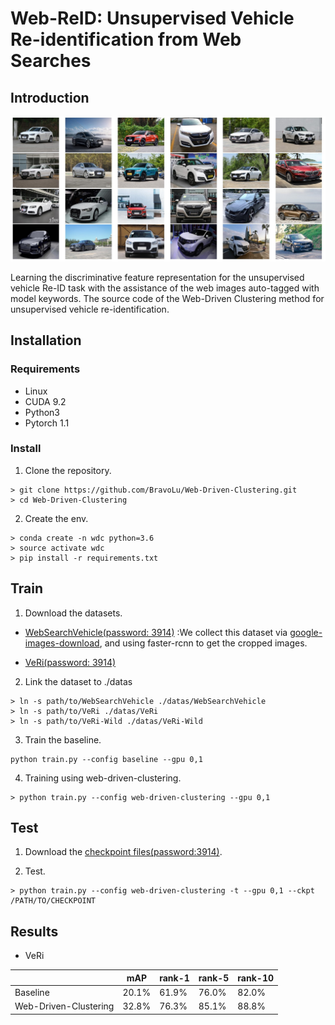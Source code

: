 # Web-ReID: Unsupervised Vehicle Re-identification from Web Searches 

## Introduction 
![pic](images/intro.jpg)

Learning the discriminative feature representation for the unsupervised vehicle Re-ID task with the assistance of the web images auto-tagged with model keywords. The source code of the Web-Driven Clustering method for unsupervised vehicle re-identification.

## Installation 

### Requirements 

* Linux 
* CUDA 9.2 
* Python3
* Pytorch 1.1 

### Install 

1. Clone the repository.
```shell 
> git clone https://github.com/BravoLu/Web-Driven-Clustering.git 
> cd Web-Driven-Clustering
```

2. Create the env. 
```shell
> conda create -n wdc python=3.6
> source activate wdc 
> pip install -r requirements.txt 
```

## Train 
1. Download the datasets.
* [WebSearchVehicle(password: 3914)](https://pan.baidu.com/s/139eYU9tsp-0uVq8ojhKLdw) :We collect this dataset via [google-images-download](https://github.com/hardikvasa/google-images-download), and using faster-rcnn to get the cropped images.  

* [VeRi(password: 3914)](https://pan.baidu.com/s/1UDpV1pD5mN6g2hMLmVkZoA)

2. Link the dataset to ./datas
```shell
> ln -s path/to/WebSearchVehicle ./datas/WebSearchVehicle
> ln -s path/to/VeRi ./datas/VeRi
> ln -s path/to/VeRi-Wild ./datas/VeRi-Wild
```
3. Train the baseline.
```shell
python train.py --config baseline --gpu 0,1
```

4. Training using web-driven-clustering.
```shell
> python train.py --config web-driven-clustering --gpu 0,1 
```
## Test 
1. Download the [checkpoint files(password:3914)](https://pan.baidu.com/s/1BhxkbBNHRW1BdCoJeXiZjw). 

2. Test.
```shell
> python train.py --config web-driven-clustering -t --gpu 0,1 --ckpt /PATH/TO/CHECKPOINT
```

## Results 

* VeRi

|                       | mAP   | rank-1 | rank-5 | rank-10 |
| --------------------- | ----- | ------ | ------ | ------- |
| Baseline              | 20.1% | 61.9%  | 76.0%  | 82.0%   |
| Web-Driven-Clustering | 32.8% | 76.3%  | 85.1%  | 88.8%   |

